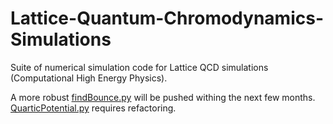 # Lattice-Quantum-Chromodynamics-Simulations
Suite of numerical simulation code for Lattice QCD simulations (Computational High Energy Physics).

A more robust [findBounce.py](../findBounce.py) will be pushed withing the next few months.
[QuarticPotential.py](../QuarticPotential.py) requires refactoring.

